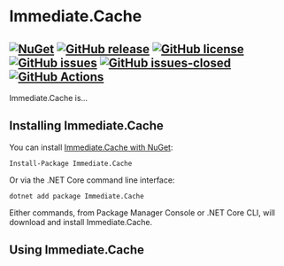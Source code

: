 # Immediate.Cache

[![NuGet](https://img.shields.io/nuget/v/Immediate.Cache.svg?style=plastic)](https://www.nuget.org/packages/Immediate.Cache/)
[![GitHub release](https://img.shields.io/github/release/ImmediatePlatform/Immediate.Cache.svg)](https://GitHub.com/ImmediatePlatform/Immediate.Cache/releases/)
[![GitHub license](https://img.shields.io/github/license/ImmediatePlatform/Immediate.Cache.svg)](https://github.com/ImmediatePlatform/Immediate.Cache/blob/master/license.txt) 
[![GitHub issues](https://img.shields.io/github/issues/ImmediatePlatform/Immediate.Cache.svg)](https://GitHub.com/ImmediatePlatform/Immediate.Cache/issues/) 
[![GitHub issues-closed](https://img.shields.io/github/issues-closed/ImmediatePlatform/Immediate.Cache.svg)](https://GitHub.com/ImmediatePlatform/Immediate.Cache/issues?q=is%3Aissue+is%3Aclosed) 
[![GitHub Actions](https://github.com/ImmediatePlatform/Immediate.Cache/actions/workflows/build.yml/badge.svg)](https://github.com/ImmediatePlatform/Immediate.Cache/actions)
---

Immediate.Cache is...

## Installing Immediate.Cache

You can install [Immediate.Cache with NuGet](https://www.nuget.org/packages/Immediate.Cache):

    Install-Package Immediate.Cache
    
Or via the .NET Core command line interface:

    dotnet add package Immediate.Cache

Either commands, from Package Manager Console or .NET Core CLI, will download and install Immediate.Cache.

## Using Immediate.Cache
